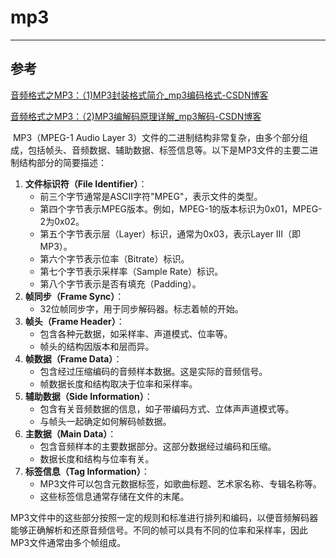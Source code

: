 # mp3

---



## 参考

[音频格式之MP3：（1)MP3封装格式简介_mp3编码格式-CSDN博客](https://blog.csdn.net/littlezls/article/details/135705670)

[音频格式之MP3：（2)MP3编解码原理详解_mp3解码-CSDN博客](https://blog.csdn.net/littlezls/article/details/135458169)



​		MP3（MPEG-1 Audio Layer 3）文件的二进制结构非常复杂，由多个部分组成，包括帧头、音频数据、辅助数据、标签信息等。以下是MP3文件的主要二进制结构部分的简要描述：

1. **文件标识符（File Identifier）**：
   - 前三个字节通常是ASCII字符"MPEG"，表示文件的类型。
   - 第四个字节表示MPEG版本。例如，MPEG-1的版本标识为0x01，MPEG-2为0x02。
   - 第五个字节表示层（Layer）标识，通常为0x03，表示Layer III（即MP3）。
   - 第六个字节表示位率（Bitrate）标识。
   - 第七个字节表示采样率（Sample Rate）标识。
   - 第八个字节表示是否有填充（Padding）。
2. **帧同步（Frame Sync）**：
   - 32位帧同步字，用于同步解码器。标志着帧的开始。
3. **帧头（Frame Header）**：
   - 包含各种元数据，如采样率、声道模式、位率等。
   - 帧头的结构因版本和层而异。
4. **帧数据（Frame Data）**：
   - 包含经过压缩编码的音频样本数据。这是实际的音频信号。
   - 帧数据长度和结构取决于位率和采样率。
5. **辅助数据（Side Information）**：
   - 包含有关音频数据的信息，如子带编码方式、立体声声道模式等。
   - 与帧头一起确定如何解码帧数据。
6. **主数据（Main Data）**：
   - 包含音频样本的主要数据部分。这部分数据经过编码和压缩。
   - 数据长度和结构与位率有关。
7. **标签信息（Tag Information）**：
   - MP3文件可以包含元数据标签，如歌曲标题、艺术家名称、专辑名称等。
   - 这些标签信息通常存储在文件的末尾。

​    MP3文件中的这些部分按照一定的规则和标准进行排列和编码，以便音频解码器能够正确解析和还原音频信号。不同的帧可以具有不同的位率和采样率，因此MP3文件通常由多个帧组成。